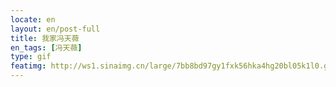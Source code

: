 ```yaml
---
locate: en
layout: en/post-full
title: 我家冯天薇
en_tags: [冯天薇]
type: gif
featimg: http://ws1.sinaimg.cn/large/7bb8bd97gy1fxk56hka4hg20bl05k1l0.gif
---
```

